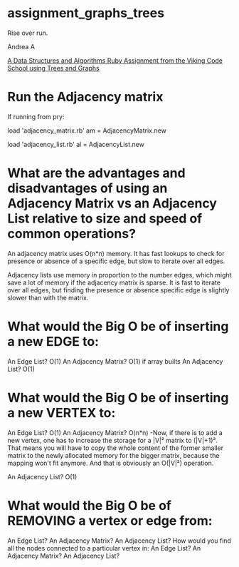 # assignment_graphs_trees
Rise over run.

Andrea A

[A Data Structures and Algorithms Ruby Assignment from the Viking Code School using Trees and Graphs](http://www.vikingcodeschool.com)

# Run the Adjacency matrix
If running from pry:

load 'adjacency_matrix.rb'
am = AdjacencyMatrix.new

load 'adjacency_list.rb'
al = AdjacencyList.new

# What are the advantages and disadvantages of using an Adjacency Matrix vs an Adjacency List relative to size and speed of common operations?
An adjacency matrix uses O(n*n) memory. It has fast lookups to check for presence or absence of a specific edge, but slow to iterate over all edges.

Adjacency lists use memory in proportion to the number edges, which might save a lot of memory if the adjacency matrix is sparse. It is fast to iterate over all edges, but finding the presence or absence specific edge is slightly slower than with the matrix.


# What would the Big O be of inserting a new EDGE to:
An Edge List? O(1)
An Adjacency Matrix? O(1) if array builts
An Adjacency List? O(1)

# What would the Big O be of inserting a new VERTEX to:
An Edge List? O(1)
An Adjacency Matrix? O(n*n) -Now, if there is to add a new vertex, one has to increase the storage for a |V|² matrix to (|V|+1)². That means you will have to copy the whole content of the former smaller matrix to the newly allocated memory for the bigger matrix, because the mapping won't fit anymore. And that is obviously an O(|V|²) operation.

An Adjacency List? O(1)


# What would the Big O be of REMOVING a vertex or edge from:
An Edge List?
An Adjacency Matrix?
An Adjacency List?
How would you find all the nodes connected to a particular vertex in:
An Edge List?
An Adjacency Matrix?
An Adjacency List?